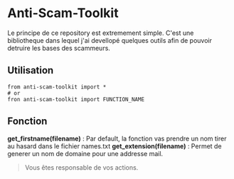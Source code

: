 # Anti-Scam-Toolkit

Le principe de ce repository est extremement simple. C'est une bibliotheque dans lequel j'ai devellopé quelques outils afin de pouvoir detruire les bases des scammeurs.

## Utilisation 
``` 
from anti-scam-toolkit import *
# or 
fron anti-scam-toolkit import FUNCTION_NAME
```

## Fonction
**get_firstname(filename)** : 
Par default, la fonction vas prendre un nom tirer au hasard dans le fichier names.txt
**get_extension(filename)** : 
	Permet de generer un nom de domaine pour une addresse mail. 

> Vous êtes responsable de vos actions.
